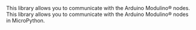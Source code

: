 <EssentialsColumn title="Suggested Libraries">

<EssentialElement title="Arduino Modulino® Library" type="library" link="https://www.arduino.cc/reference/en/libraries/modulino/">
This library allows you to communicate with the Arduino Modulino® nodes.
  </EssentialElement>

<EssentialElement title="Modulino MicroPython Package" type="library" link="https://github.com/arduino/arduino-modulino-mpy">
This library allows you to communicate with the Arduino Modulino® nodes in MicroPython.
  </EssentialElement>

</EssentialsColumn>